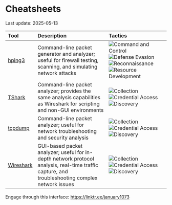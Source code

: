 # Cheatsheets

Last update: 2025-05-13

| Tool | Description | Tactics |
| :---------------------------------------------------------- | :-------------------------------------------------------------------------------------------------------------------- | :-------------------------------------------------------------------------------------------------------------------------------------------------------------------------------------------------------------------- |
| [hping3](https://github.com/january1073/cheatsheets/blob/main/files/hping3.md) | Command-line packet generator and analyzer; useful for firewall testing, scanning, and simulating network attacks | ![Command and Control](https://img.shields.io/badge/Command%20and%20Control-DC143C?style=flat-square&logoColor=white) ![Defense Evasion](https://img.shields.io/badge/Defense%20Evasion-DC143C?style=flat-square&logoColor=white) ![Reconnaissance](https://img.shields.io/badge/Reconnaissance-DC143C?style=flat-square&logoColor=white) ![Resource Development](https://img.shields.io/badge/Resource%20Development-DC143C?style=flat-square&logoColor=white) |
| [TShark](https://www.wireshark.org/docs/man-pages/tshark.html) | Command-line packet analyzer; provides the same analysis capabilities as Wireshark for scripting and non-GUI environments | ![Collection](https://img.shields.io/badge/Collection-DC143C?style=flat-square&logoColor=white) ![Credential Access](https://img.shields.io/badge/Credential%20Access-DC143C?style=flat-square&logoColor=white) ![Discovery](https://img.shields.io/badge/Discovery-DC143C?style=flat-square&logoColor=white) |
| [tcpdump](https://github.com/january1073/cheatsheets/blob/main/files/tcpdump.md) | Command-line packet analyzer; useful for network troubleshooting and security analysis | ![Collection](https://img.shields.io/badge/Collection-DC143C?style=flat-square&logoColor=white) ![Credential Access](https://img.shields.io/badge/Credential%20Access-DC143C?style=flat-square&logoColor=white) ![Discovery](https://img.shields.io/badge/Discovery-DC143C?style=flat-square&logoColor=white) |
| [Wireshark](https://github.com/january1073/cheatsheets/blob/main/files/wireshark.md) | GUI-based packet analyzer; useful for in-depth network protocol analysis, real-time traffic capture, and troubleshooting complex network issues | ![Collection](https://img.shields.io/badge/Collection-DC143C?style=flat-square&logoColor=white) ![Credential Access](https://img.shields.io/badge/Credential%20Access-DC143C?style=flat-square&logoColor=white) ![Discovery](https://img.shields.io/badge/Discovery-DC143C?style=flat-square&logoColor=white) |

Engage through this interface: https://linktr.ee/january1073

